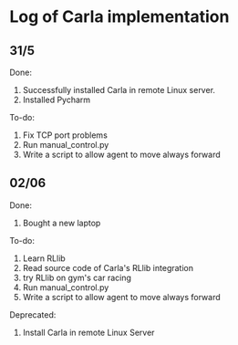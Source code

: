 # Log of Carla implementation

## 31/5

Done: 

1. Successfully installed Carla in remote Linux server.  
2. Installed Pycharm

To-do:  

1. Fix TCP port problems 
2. Run manual_control.py
3. Write a script to allow agent to move always forward



## 02/06

Done:

1. Bought a new laptop

To-do:  

1. Learn RLlib
2. Read source code of Carla's RLlib integration 
3. try RLlib on gym's car racing
4. Run manual_control.py
5. Write a script to allow agent to move always forward

Deprecated:

1. Install Carla in remote Linux Server

 